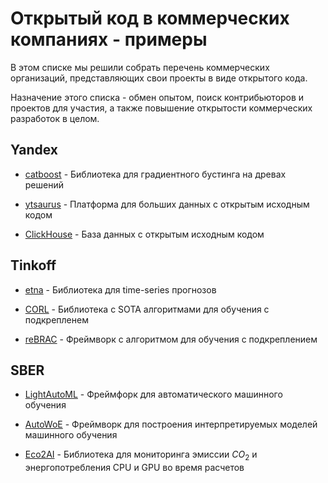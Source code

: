 # Открытый код в коммерческих компаниях - примеры

В этом списке мы решили собрать перечень коммерческих организаций, представляющих свои проекты в виде открытого кода.

Назначение этого списка - обмен опытом, поиск контрибьюторов и проектов для участия,
а также повышение открытости коммерческих разработок в целом.

## Yandex

- [catboost](https://github.com/catboost/catboost) - 
Библиотека для градиентного бустинга на древах решений

- [ytsaurus](https://github.com/ytsaurus/ytsaurus) - 
Платформа для больших данных с открытым исходным кодом

- [ClickHouse](https://github.com/ClickHouse/ClickHouse) - 
База данных с открытым исходным кодом

## Tinkoff

- [etna](https://github.com/etna-team/etna) - 
Библиотека для time-series прогнозов

- [CORL](https://github.com/corl-team/CORL) - 
Библиотека с SOTA алгоритмами для обучения с подкрепленем

- [reBRAC](https://github.com/DT6A/ReBRAC) - 
Фреймворк с алгоритмом для обучения с подкреплением

## SBER

- [LightAutoML](https://github.com/sb-ai-lab/LightAutoML) - 
Фреймфорк для автоматического машинного обучения

- [AutoWoE](https://github.com/sb-ai-lab/AutoMLWhitebox) - 
Фреймворк для построения интерпретируемых моделей машинного обучения

- [Eco2AI](https://github.com/sb-ai-lab/Eco2AI) - 
Библиотека для мониторинга эмиссии $CO_2$ и энергопотребления CPU и GPU во время расчетов
